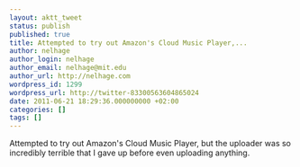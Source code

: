 ```yaml
---
layout: aktt_tweet
status: publish
published: true
title: Attempted to try out Amazon's Cloud Music Player,...
author: nelhage
author_login: nelhage
author_email: nelhage@mit.edu
author_url: http://nelhage.com
wordpress_id: 1299
wordpress_url: http://twitter-83300563604865024
date: 2011-06-21 18:29:36.000000000 +02:00
categories: []
tags: []
---
```

Attempted to try out Amazon's Cloud Music Player, but the uploader was so incredibly terrible that I gave up before even uploading anything.
